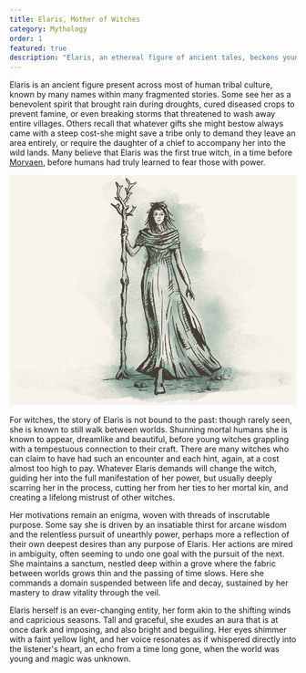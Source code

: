 ```yaml
---
title: Elaris, Mother of Witches
category: Mythology
order: 1
featured: true
description: "Elaris, an ethereal figure of ancient tales, beckons young witches with veiled promises of guidance for their tempestuous craft, her motivations shrouded in inscrutable purpose."
---
```


Elaris is an ancient figure present across most of human tribal culture, known by many names within many fragmented stories. Some see her as a benevolent spirit that brought rain during droughts, cured diseased crops to prevent famine, or even breaking storms that threatened to wash away entire villages. Others recall that whatever gifts she might bestow always came with a steep cost-she might save a tribe only to demand they leave an area entirely, or require the daughter of a chief to accompany her into the wild lands. Many believe that Elaris was the first true witch, in a time before [Morvaen](/explore/mythology/morvaen/), before humans had truly learned to fear those with power.

![Elaris](/assets/images/explore/elaris.jpg "Elaris, Mother of Witches")

For witches, the story of Elaris is not bound to the past: though rarely seen, she is known to still walk between worlds. Shunning mortal humans she is known to appear, dreamlike and beautiful, before young witches grappling with a tempestuous connection to their craft. There are many witches who can claim to have had such an encounter and each hint, again, at a cost almost too high to pay. Whatever Elaris demands will change the witch, guiding her into the full manifestation of her power, but usually deeply scarring her in the process, cutting her from her ties to her mortal kin, and creating a lifelong mistrust of other witches.

Her motivations remain an enigma, woven with threads of inscrutable purpose. Some say she is driven by an insatiable thirst for arcane wisdom and the relentless pursuit of unearthly power, perhaps more a reflection of their own deepest desires than any purpose of Elaris. Her actions are mired in ambiguity, often seeming to undo one goal with the pursuit of the next. She maintains a sanctum, nestled deep within a grove where the fabric between worlds grows thin and the passing of time slows. Here she commands a domain suspended between life and decay, sustained by her mastery to draw vitality through the veil.

Elaris herself is an ever-changing entity, her form akin to the shifting winds and capricious seasons. Tall and graceful, she exudes an aura that is at once dark and imposing, and also bright and beguiling. Her eyes shimmer with a faint yellow light, and her voice resonates as if whispered directly into the listener's heart, an echo from a time long gone, when the world was young and magic was unknown.